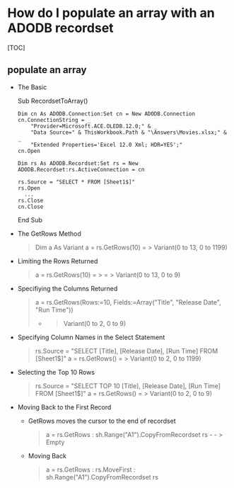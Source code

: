 # How do I populate an array with an ADODB recordset

[TOC]

## populate an array

- The Basic

  Sub RecordsetToArray()

      Dim cn As ADODB.Connection:Set cn = New ADODB.Connection
      cn.ConnectionString = _
          "Provider=Microsoft.ACE.OLEDB.12.0;" & _
          "Data Source=" & ThisWorkbook.Path & "\Answers\Movies.xlsx;" & _
          "Extended Properties='Excel 12.0 Xml; HDR=YES';"
      cn.Open
      
      Dim rs As ADODB.Recordset:Set rs = New ADODB.Recordset:rs.ActiveConnection = cn
      
      rs.Source = "SELECT * FROM [Sheet1$]"
      rs.Open
      	...
      rs.Close
      cn.Close

  End Sub

- The GetRows Method  

  > Dim a As Variant
  >         a = rs.GetRows(10)	= > Variant(0 to 13, 0 to 1199)

- Limiting the Rows Returned

  > a = rs.GetRows(10)	= > = > Variant(0 to 13, 0 to 9)

- Specifiying the Columns Returned

  > a = rs.GetRows(Rows:=10, Fields:=Array("Title", "Release Date", "Run Time")) 
  >
  >  - > Variant(0 to 2, 0 to 9)
  
- Specifying Column Names in the Select Statement

  > rs.Source = "SELECT [Title], [Release Date], [Run Time] FROM [Sheet1$]"
  > a = rs.GetRows()	= > Variant(0 to 2, 0 to 1199)

- Selecting the Top 10 Rows

  > rs.Source = "SELECT TOP 10 [Title], [Release Date], [Run Time] FROM [Sheet1$]"
  > a = rs.GetRows()	= > Variant(0 to 2, 0 to 9)   

- Moving Back to the First Record

  - GetRows moves the cursor to the end of recordset

    > a = rs.GetRows : sh.Range("A1").CopyFromRecordset rs	- - > Empty

  - Moving Back

    > a = rs.GetRows : rs.MoveFirst : sh.Range("A1").CopyFromRecordset rs
